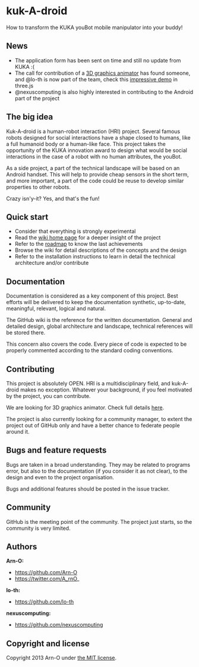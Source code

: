 kuk-A-droid
===========

How to transform the KUKA youBot mobile manipulator into your buddy!

## News

+ The application form has been sent on time and still no update from KUKA :(
+ The call for contribution of a [3D graphics animator][4] has found someone, and @lo-th is now part of the team, check this [impressive demo][5] in three.js
+ @nexuscomputing is also highly interested in contributing to the Android part of the project

## The big idea

Kuk-A-droid is a human-robot interaction (HRI) project. Several famous robots designed for social interactions have a shape closed to humans, like a full humanoid body or a human-like face. This project takes the opportunity of the KUKA innovation award to design what would be social interactions in the case of a robot with no human attributes, the youBot.

As a side project, a part of the technical landscape will be based on an Android handset. This will help to provide cheap sensors in the short term, and more important, a part of the code could be reuse to develop similar properties to other robots.

Crazy isn'y-it? Yes, and that's the fun!

## Quick start

+ Consider that everything is strongly experimental
+ Read the [wiki home page][1] for a deeper insight of the project
+ Refer to the [roadmap][2] to know the last achievements
+ Browse the wiki for detail descriptions of the concepts and the design
+ Refer to the installation instructions to learn in detail the technical architecture and/or contribute

## Documentation

Documentation is considered as a key component of this project. Best efforts will be delivered to keep the documentation synthetic, up-to-date, meaningful, relevant, logical and natural.

The GitHub wiki is the reference for the written documentation. General and detailed design, global architecture and landscape, technical references will be stored there.

This concern also covers the code. Every piece of code is expected to be properly commented according to the standard coding conventions.

## Contributing

This project is absolutely OPEN. HRI is a multidisciplinary field, and kuk-A-droid makes no exception. Whatever your background, if you feel motivated by the project, you can contribute.

We are looking for 3D graphics animator. Check full details [here][4].

The project is also currently looking for a community manager, to extent the project out of GitHub only and have a better chance to federate people around it.

## Bugs and feature requests

Bugs are taken in a broad understanding. They may be related to programs error, but also to the documentation (if you consider it as not clear), to the design and even to the project organisation.

Bugs and additional features should be posted in the issue tracker.

## Community

GitHub is the meeting point of the community. The project just starts, so the community is very limited.

## Authors

**Arn-O:**
+ https://github.com/Arn-O
+ https://twitter.com/A_rnO_

**lo-th:**
+ https://github.com/lo-th

**nexuscomputing:**
+ https://github.com/nexuscomputing

## Copyright and license

Copyright 2013 Arn-O under [the MIT license][3].

[1]: https://github.com/Arn-O/kuk-A-droid/wiki
[2]: https://github.com/Arn-O/kuk-A-droid/wiki/Roadmap
[3]: https://github.com/Arn-O/kuk-A-droid/blob/master/LICENSE
[4]: https://github.com/Arn-O/kuk-A-droid/wiki/Call-for-contribution:-3D-graphics-animator
[5]: http://arn-o.github.io/kuk-A-droid/demo/
